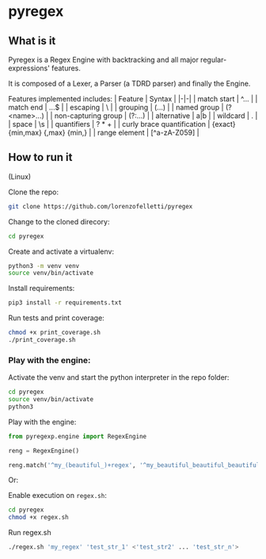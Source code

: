 # pyregex

## What is it

Pyregex is a Regex Engine with backtracking and all major regular-expressions' features.

It is composed of a Lexer, a Parser (a TDRD parser) and finally the Engine.

Features implemented includes:
| Feature | Syntax |
|-|-|
| match start | ^... |
| match end | ...$ |
| escaping | \\ |
| grouping | (...) |
| named group | (?\<name\>...) | 
| non-capturing group | (?:...) |
| alternative | a\|b |
| wildcard | . |
| space | \s |
| quantifiers | ? \* + |
| curly brace quantification | {exact} {min,max} {,max} {min,} |
| range element | [^a-zA-Z059] |

## How to run it

(Linux)

Clone the repo:

```Bash
git clone https://github.com/lorenzofelletti/pyregex
```

Change to the cloned direcory:

```Bash
cd pyregex
```

Create and activate a virtualenv:

```Bash
python3 -m venv venv
source venv/bin/activate
```

Install requirements:

```Bash
pip3 install -r requirements.txt
```

Run tests and print coverage:

```Bash
chmod +x print_coverage.sh
./print_coverage.sh
```

### Play with the engine:

Activate the venv and start the python interpreter in the repo folder:

```Bash
cd pyregex
source venv/bin/activate
python3
```

Play with the engine:

```Python
from pyregexp.engine import RegexEngine

reng = RegexEngine()

reng.match('^my_(beautiful_)+regex', '^my_beautiful_beautiful_beautiful_regex')
```

Or:

Enable execution on `regex.sh`:

```Bash
cd pyregex
chmod +x regex.sh
```

Run regex.sh

```Bash
./regex.sh 'my_regex' 'test_str_1' <'test_str2' ... 'test_str_n'>
```
